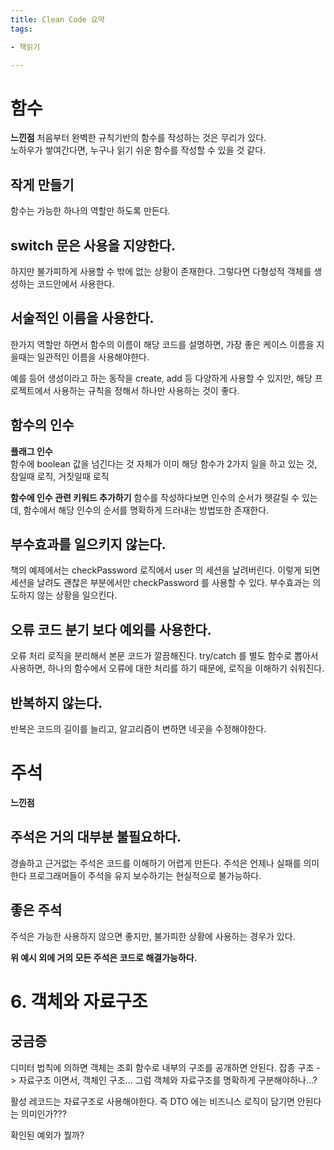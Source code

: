 ```yaml
---
title: Clean Code 요약
tags:

- 책읽기

---
```


# 함수

**느낀점**
처음부터 완벽한 규칙기반의 함수를 작성하는 것은 무리가 있다.  
노하우가 쌓여간다면, 누구나 읽기 쉬운 함수를 작성할 수 있을 것 같다.

## 작게 만들기

함수는 가능한 하나의 역할만 하도록 만든다.

## switch 문은 사용을 지양한다.

하지만 불가피하게 사용할 수 밖에 없는 상황이 존재한다.
그렇다면 다형성적 객체를 생성하는 코드안에서 사용한다.

## 서술적인 이름을 사용한다.

한가지 역할만 하면서 함수의 이름이 해당 코드를 설명하면, 가장 좋은 케이스
이름을 지을때는 일관적인 이름을 사용해야한다.

예를 등어 생성이라고 하는 동작을 create, add 등 다양하게 사용할 수 있지만, 해당 프로젝트에서 사용하는 규칙을 정해서 하나만 사용하는 것이 좋다.

## 함수의 인수

**플래그 인수**  
함수에 boolean 값을 넘긴다는 것 자체가 이미 해당 함수가 2가지 일을 하고 있는 것, 참일때 로직, 거짓일때 로직

**함수에 인수 관련 키워드 추가하기**
함수를 작성하다보면 인수의 순서가 헷갈릴 수 있는데, 함수에서 해당 인수의 순서를 명확하게 드러내는 방법또한 존재한다.

## 부수효과를 일으키지 않는다.

책의 예제에서는 checkPassword 로직에서 user 의 세션을 날려버린다.
이렇게 되면 세션을 날려도 괜찮은 부분에서만 checkPassword 를 사용할 수 있다.
부수효과는 의도하지 않는 상황을 일으킨다.

## 오류 코드 분기 보다 예외를 사용한다.

오류 처리 로직을 분리해서 본문 코드가 깔끔해진다.
try/catch 를 별도 함수로 뽑아서 사용하면, 하나의 함수에서 오류에 대한 처리를 하기 때문에, 로직을 이해하기 쉬워진다.

## 반복하지 않는다.

반복은 코드의 길이를 늘리고, 알고리즘이 변하면 네곳을 수정해야한다.

# 주석

**느낀점**

## 주석은 거의 대부분 불필요하다.

경솔하고 근거없는 주석은 코드를 이해하기 어렵게 만든다. 주석은 언제나 실패를 의미한다
프로그래머들이 주석을 유지 보수하기는 현실적으로 불가능하다.

## 좋은 주석

주석은 가능한 사용하지 않으면 좋지만, 불가피한 상황에 사용하는 경우가 있다.  

**위 예시 외에 거의 모든 주석은 코드로 해결가능하다.**

# 6. 객체와 자료구조

## 궁금증

디미터 법칙에 의하면 객체는 조회 함수로 내부의 구조를 공개하면 안된다.
잡종 구조 -> 자료구조 이면서, 객체인 구조... 그럼 객체와 자료구조를 명확하게 구분해야하나...?

활성 레코드는 자료구조로 사용해야한다. 즉 DTO 에는 비즈니스 로직이 담기면 안된다는 의미인가???

확인된 예외가 뭘까?

